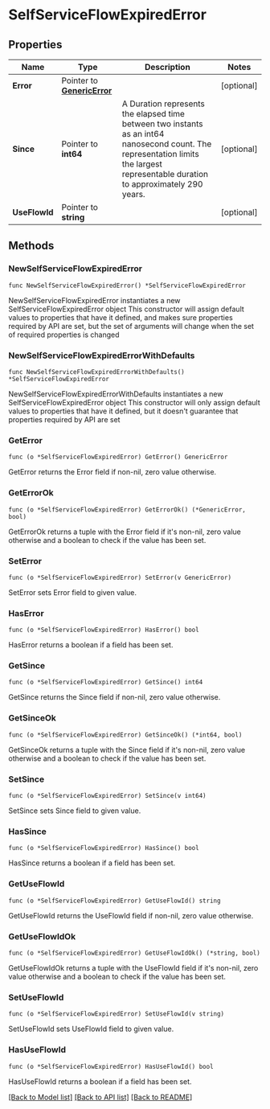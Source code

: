 # SelfServiceFlowExpiredError

## Properties

Name | Type | Description | Notes
------------ | ------------- | ------------- | -------------
**Error** | Pointer to [**GenericError**](GenericError.md) |  | [optional] 
**Since** | Pointer to **int64** | A Duration represents the elapsed time between two instants as an int64 nanosecond count. The representation limits the largest representable duration to approximately 290 years. | [optional] 
**UseFlowId** | Pointer to **string** |  | [optional] 

## Methods

### NewSelfServiceFlowExpiredError

`func NewSelfServiceFlowExpiredError() *SelfServiceFlowExpiredError`

NewSelfServiceFlowExpiredError instantiates a new SelfServiceFlowExpiredError object
This constructor will assign default values to properties that have it defined,
and makes sure properties required by API are set, but the set of arguments
will change when the set of required properties is changed

### NewSelfServiceFlowExpiredErrorWithDefaults

`func NewSelfServiceFlowExpiredErrorWithDefaults() *SelfServiceFlowExpiredError`

NewSelfServiceFlowExpiredErrorWithDefaults instantiates a new SelfServiceFlowExpiredError object
This constructor will only assign default values to properties that have it defined,
but it doesn't guarantee that properties required by API are set

### GetError

`func (o *SelfServiceFlowExpiredError) GetError() GenericError`

GetError returns the Error field if non-nil, zero value otherwise.

### GetErrorOk

`func (o *SelfServiceFlowExpiredError) GetErrorOk() (*GenericError, bool)`

GetErrorOk returns a tuple with the Error field if it's non-nil, zero value otherwise
and a boolean to check if the value has been set.

### SetError

`func (o *SelfServiceFlowExpiredError) SetError(v GenericError)`

SetError sets Error field to given value.

### HasError

`func (o *SelfServiceFlowExpiredError) HasError() bool`

HasError returns a boolean if a field has been set.

### GetSince

`func (o *SelfServiceFlowExpiredError) GetSince() int64`

GetSince returns the Since field if non-nil, zero value otherwise.

### GetSinceOk

`func (o *SelfServiceFlowExpiredError) GetSinceOk() (*int64, bool)`

GetSinceOk returns a tuple with the Since field if it's non-nil, zero value otherwise
and a boolean to check if the value has been set.

### SetSince

`func (o *SelfServiceFlowExpiredError) SetSince(v int64)`

SetSince sets Since field to given value.

### HasSince

`func (o *SelfServiceFlowExpiredError) HasSince() bool`

HasSince returns a boolean if a field has been set.

### GetUseFlowId

`func (o *SelfServiceFlowExpiredError) GetUseFlowId() string`

GetUseFlowId returns the UseFlowId field if non-nil, zero value otherwise.

### GetUseFlowIdOk

`func (o *SelfServiceFlowExpiredError) GetUseFlowIdOk() (*string, bool)`

GetUseFlowIdOk returns a tuple with the UseFlowId field if it's non-nil, zero value otherwise
and a boolean to check if the value has been set.

### SetUseFlowId

`func (o *SelfServiceFlowExpiredError) SetUseFlowId(v string)`

SetUseFlowId sets UseFlowId field to given value.

### HasUseFlowId

`func (o *SelfServiceFlowExpiredError) HasUseFlowId() bool`

HasUseFlowId returns a boolean if a field has been set.


[[Back to Model list]](../README.md#documentation-for-models) [[Back to API list]](../README.md#documentation-for-api-endpoints) [[Back to README]](../README.md)


